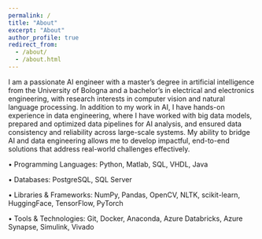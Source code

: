 ```yaml
---
permalink: /
title: "About"
excerpt: "About"
author_profile: true
redirect_from: 
  - /about/
  - /about.html
---
```


I am a passionate AI engineer with a master’s degree in artificial intelligence from the University of Bologna and a bachelor’s in electrical and electronics engineering, with research interests in computer vision and natural language processing.
In addition to my work in AI, I have hands-on experience in data engineering, where I have worked with big data models, prepared and optimized data pipelines for AI analysis, and ensured data consistency and reliability across large-scale systems. My ability to bridge AI and data engineering allows me to develop impactful, end-to-end solutions that address real-world challenges effectively.

•  Programming Languages: Python, Matlab, SQL, VHDL, Java

•  Databases: PostgreSQL, SQL Server

•  Libraries & Frameworks: NumPy, Pandas, OpenCV, NLTK, scikit-learn, HuggingFace, TensorFlow, PyTorch

•  Tools & Technologies: Git, Docker, Anaconda, Azure Databricks, Azure Synapse, Simulink, Vivado

